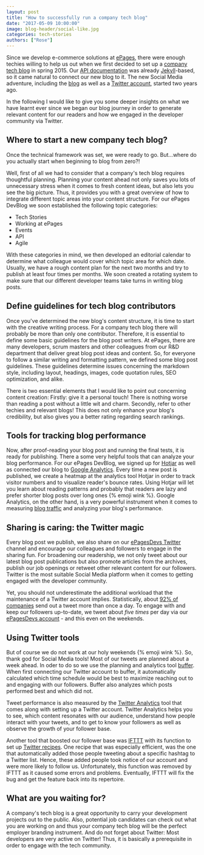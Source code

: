 ```yaml
---
layout: post
title: "How to successfully run a company tech blog"
date: "2017-05-09 10:00:00"
image: blog-header/social-like.jpg
categories: tech-stories
authors: ["Rose"]
---
```


Since we develop e-commerce solutions at [ePages](https://www.epages.com/us/), there were enough techies willing to help us out when we first decided to set up a [company tech blog](https://developer.epages.com/blog) in spring 2015.
Our [API documentation](https://developer.epages.com/apps) was already [Jekyll](https://jekyllrb.com/)-based, so it came natural to connect our new blog to it.
The new Social Media adventure, including the [blog](https://developer.epages.com/blog) as well as a [Twitter account](https://twitter.com/epagesdevs), started two years ago.

In the following I would like to give you some deeper insights on what we have learnt ever since we began our blog journey in order to generate relevant content for our readers and how we engaged in the developer community via Twitter.

## Where to start a new company tech blog?

Once the technical framework was set, we were ready to go.
But...where do you actually start when beginning to blog from zero?!

Well, first of all we had to consider that a company's tech blog requires thoughtful planning.
Planning your content ahead not only saves you lots of unnecessary stress when it comes to fresh content ideas, but also lets you see the big picture.
Thus, it provides you with a great overview of how to integrate different topic areas into your content structure.
For our ePages DevBlog we soon established the following topic categories:

* Tech Stories
* Working at ePages
* Events
* API
* Agile

With these categories in mind, we then developed an editorial calendar to determine what colleague would cover which topic area for which date.
Usually, we have a rough content plan for the next two months and try to publish at least four times per months.
We soon created a rotating system to make sure that our different developer teams take turns in writing blog posts.

## Define guidelines for tech blog contributors

Once you've determined the new blog's content structure, it is time to start with the creative writing process.
For a company tech blog there will probably be more than only one contributor.
Therefore, it is essential to define some basic guidelines for the blog post writers.
At ePages, there are many developers, scrum masters and other colleagues from our R&D department that deliver great blog post ideas and content.
So, for everyone to follow a similar writing and formatting pattern, we defined some blog post guidelines.
These guidelines determine issues concerning the markdown style, including layout, headings, images, code quotation rules, SEO optimization, and alike.

There is two essential elements that I would like to point out concerning content creation:
Firstly: give it a personal touch!
There is nothing worse than reading a post without a little wit and charm.
Secondly, refer to other techies and relevant blogs!
This does not only enhance your blog's credibility, but also gives you a better rating regarding search rankings.

## Tools for tracking blog performance

Now, after proof-reading your blog post and running the final tests, it is ready for publishing.
There a some very helpful tools that can analyze your blog performance.
For our ePages DevBlog, we signed up for [Hotjar](https://www.hotjar.com/) as well as connected our blog to [Google Analytics](https://analytics.google.com).
Every time a new post is published, we create a heatmap at the analytics tool Hotjar in order to track visitor numbers and to visualize reader's bounce rates.
Using Hotjar will let you learn about reading patterns and probably that readers are lazy and prefer shorter blog posts over long ones {% emoji wink %}.
Google Analytics, on the other hand, is a very powerful instrument when it comes to measuring [blog traffic](https://www.blogmutt.com/blog/measuring-blog-traffic-with-google-analytics) and analyzing your blog's performance.

## Sharing is caring: the Twitter magic

Every blog post we publish, we also share on our [ePagesDevs Twitter](https://twitter.com/epagesdevs) channel and encourage our colleagues and followers to engage in the sharing fun.
For broadening our readership, we not only tweet about our latest blog post publications but also promote articles from the archives, publish our job openings or retweet other relevant content for our followers.
Twitter is the most suitable Social Media platform when it comes to getting engaged with the developer community.

Yet, you should not underestimate the additional workload that the maintenance of a Twitter account implies.
Statistically, about [92% of companies](https://www.brandwatch.com/blog/44-twitter-stats-2016/) send out a tweet more than once a day.
To engage with and keep our followers up-to-date, we tweet about *five times* per day via our [ePagesDevs account](https://twitter.com/epagesdevs) - and this even on the weekends.

## Using Twitter tools

But of course we do not work at our holy weekends {% emoji wink %}.
So, thank god for Social Media tools!
Most of our tweets are planned about a week ahead.
In oder to do so we use the planning and analytics tool [buffer](https://buffer.com/app).
When first connecting our Twitter account to buffer, it automatically calculated which time schedule would be best to maximize reaching out to and engaging with our followers.
Buffer also analyzes which posts performed best and which did not.

Tweet performance is also measured by the [Twitter Analytics](https://analytics.twitter.com) tool that comes along with setting up a Twitter account.
Twitter Analytics helps you to see, which content resonates with our audience, understand how people interact with your tweets, and to get to know your followers as well as observe the growth of your follower base.

Another tool that boosted our follower base was [IFTTT](https://ifttt.com/) with its function to set up [Twitter recipes](https://ifttt.com/twitter).
One recipe that was especially efficient, was the one that automatically added those people tweeting about a specific hashtag to a Twitter list.
Hence, these added people took notice of our account and were more likely to follow us.
Unfortunately, this function was removed by IFTTT as it caused some errors and problems.
Eventually, IFTTT will fix the bug and get the feature back into its repertoire.

## What are you waiting for?

A company's tech blog is a great opportunity to carry your development projects out to the public.
Also, potential job candidates can check out what you are working on and thus your company tech blog will be the perfect employer branding instrument.
And do not forget about Twitter:
Most developers are very active on Twitter!
Thus, it is basically a prerequisite in order to engage with the tech community.
